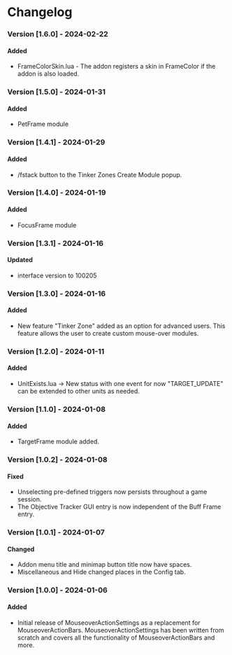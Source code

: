 # **Changelog**
### Version [1.6.0] - 2024-02-22
#### Added
* FrameColorSkin.lua - The addon registers a skin in FrameColor if the addon is also loaded.

### Version [1.5.0] - 2024-01-31
#### Added
* PetFrame module

### Version [1.4.1] - 2024-01-29
#### Added
* /fstack button to the Tinker Zones Create Module popup.

### Version [1.4.0] - 2024-01-19
#### Added
* FocusFrame module

### Version [1.3.1] - 2024-01-16
#### Updated
* interface version to 100205

### Version [1.3.0] - 2024-01-16
#### Added
* New feature "Tinker Zone" added as an option for advanced users. This feature allows the user to create custom mouse-over modules.

### Version [1.2.0] - 2024-01-11
#### Added
* UnitExists.lua -> New status with one event for now "TARGET_UPDATE" can be extended to other units as needed.                                                                     

### Version [1.1.0] - 2024-01-08
#### Added 
* TargetFrame module added.

### Version [1.0.2] - 2024-01-08
#### Fixed 
* Unselecting pre-defined triggers now persists throughout a game session.
* The Objective Tracker GUI entry is now independent of the Buff Frame entry.

### Version [1.0.1] - 2024-01-07
#### Changed 
* Addon menu title and minimap button title now have spaces.
* Miscellaneous and Hide changed places in the Config tab.

### Version [1.0.0] - 2024-01-06
#### Added 
* Initial release of MouseoverActionSettings as a replacement for MouseoverActionBars. MouseoverActionSettings has been written from scratch and covers all the functionality of MouseoverActionBars and more.
